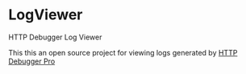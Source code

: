 LogViewer
=========

HTTP Debugger Log Viewer

This this an open source project for viewing logs generated by 
[HTTP Debugger Pro](http://www.httpdebugger.com)
